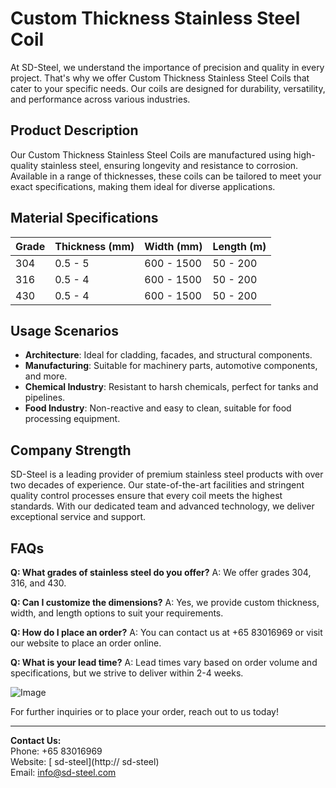 # Custom Thickness Stainless Steel Coil

At SD-Steel, we understand the importance of precision and quality in every project. That's why we offer Custom Thickness Stainless Steel Coils that cater to your specific needs. Our coils are designed for durability, versatility, and performance across various industries.

## Product Description
Our Custom Thickness Stainless Steel Coils are manufactured using high-quality stainless steel, ensuring longevity and resistance to corrosion. Available in a range of thicknesses, these coils can be tailored to meet your exact specifications, making them ideal for diverse applications.

## Material Specifications
| Grade | Thickness (mm) | Width (mm) | Length (m) |
|-------|----------------|------------|------------|
| 304   | 0.5 - 5        | 600 - 1500 | 50 - 200   |
| 316   | 0.5 - 4        | 600 - 1500 | 50 - 200   |
| 430   | 0.5 - 4        | 600 - 1500 | 50 - 200   |

## Usage Scenarios
- **Architecture**: Ideal for cladding, facades, and structural components.
- **Manufacturing**: Suitable for machinery parts, automotive components, and more.
- **Chemical Industry**: Resistant to harsh chemicals, perfect for tanks and pipelines.
- **Food Industry**: Non-reactive and easy to clean, suitable for food processing equipment.

## Company Strength
SD-Steel is a leading provider of premium stainless steel products with over two decades of experience. Our state-of-the-art facilities and stringent quality control processes ensure that every coil meets the highest standards. With our dedicated team and advanced technology, we deliver exceptional service and support.

## FAQs
**Q: What grades of stainless steel do you offer?**
A: We offer grades 304, 316, and 430.

**Q: Can I customize the dimensions?**
A: Yes, we provide custom thickness, width, and length options to suit your requirements.

**Q: How do I place an order?**
A: You can contact us at +65 83016969 or visit our website to place an order online.

**Q: What is your lead time?**
A: Lead times vary based on order volume and specifications, but we strive to deliver within 2-4 weeks.

![Image](https://github.com/user-attachments/assets/2567258e-e124-4816-932d-1809bd27ef0b)

For further inquiries or to place your order, reach out to us today!

---

**Contact Us:**  
Phone: +65 83016969  
Website: [ sd-steel](http:// sd-steel)  
Email: info@sd-steel.com